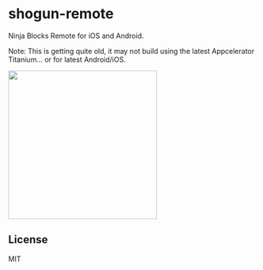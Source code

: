 shogun-remote
================

Ninja Blocks Remote for iOS and Android.

Note: This is getting quite old, it may not build using the latest Appcelerator Titanium... or for latest Android/iOS.

<img src="https://raw.githubusercontent.com/ninjablocks/shogun-remote/master/design/documentation/device.android.1.png" width="300"/>

## License
MIT
